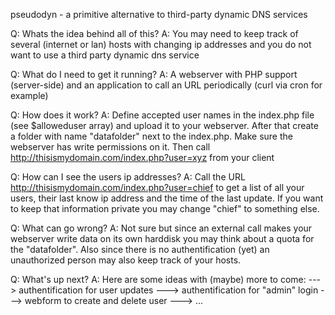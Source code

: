 pseudodyn -  a primitive alternative to third-party dynamic DNS services

Q: Whats the idea behind all of this?
A: You may need to keep track of several (internet or lan) hosts with changing ip addresses and you do not want to use a third party dynamic dns service

Q: What do I need to get it running?
A: A webserver with PHP support (server-side) and an application to call an URL periodically (curl via cron for example)

Q: How does it work?
A: Define accepted user names in the index.php file (see $alloweduser array) and upload it to your webserver. After that create a folder with name "datafolder" next to the index.php. Make sure the webserver has write permissions on it. Then call http://thisismydomain.com/index.php?user=xyz from your client

Q: How can I see the users ip addresses?
A: Call the URL http://thisismydomain.com/index.php?user=chief to get a list of all your users, their last know ip address and the time of the last update. If you want to keep that information private you may change "chief" to something else.

Q: What can go wrong?
A: Not sure but since an external call makes your webserver write data on its own harddisk you may think about a quota for the "datafolder". Also since there is no authentification (yet) an unauthorized person may also keep track of your hosts.

Q: What's up next?
A: Here are some ideas with (maybe) more to come:
---> authentification for user updates
---> authentification for "admin" login
---> webform to create and delete user
---> ...
